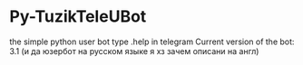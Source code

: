 # Py-TuzikTeleUBot
the simple python user bot 
type .help in telegram
Current version of the bot:
3.1
(и да юзербот на русском языке я хз
зачем описани на англ)
